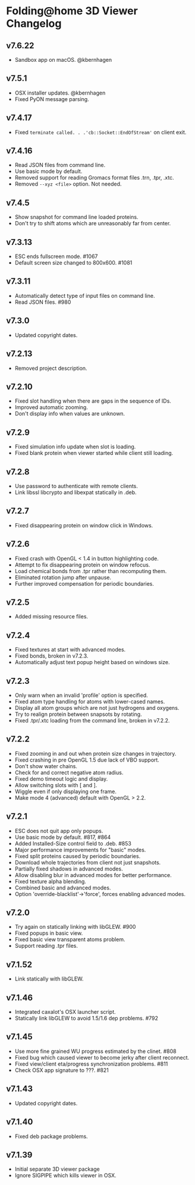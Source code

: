 Folding@home 3D Viewer Changelog
================================

## v7.6.22
- Sandbox app on macOS. @kbernhagen

## v7.5.1
 - OSX installer updates. @kbernhagen
 - Fixed PyON message parsing.

## v7.4.17
 - Fixed ``terminate called. . .'cb::Socket::EndOfStream'`` on client exit.

## v7.4.16
 - Read JSON files from command line.
 - Use basic mode by default.
 - Removed support for reading Gromacs format files .trn, .tpr, .xtc.
 - Removed ``--xyz <file>`` option.  Not needed.

## v7.4.5
 - Show snapshot for command line loaded proteins.
 - Don't try to shift atoms which are unreasonably far from center.

## v7.3.13
 - ESC ends fullscreen mode.  #1067
 - Default screen size changed to 800x600.  #1081

## v7.3.11
 - Automatically detect type of input files on command line.
 - Read JSON files.  #980

## v7.3.0
 - Updated copyright dates.

## v7.2.13
 - Removed project description.

## v7.2.10
 - Fixed slot handling when there are gaps in the sequence of IDs.
 - Improved automatic zooming.
 - Don't display info when values are unknown.

## v7.2.9
 - Fixed simulation info update when slot is loading.
 - Fixed blank protein when viewer started while client still loading.

## v7.2.8
 - Use password to authenticate with remote clients.
 - Link libssl libcrypto and libexpat statically in .deb.

## v7.2.7
 - Fixed disappearing protein on window click in Windows.

## v7.2.6
 - Fixed crash with OpenGL < 1.4 in button highlighting code.
 - Attempt to fix disappearing protein on window refocus.
 - Load chemical bonds from .tpr rather than recomputing them.
 - Eliminated rotation jump after unpause.
 - Further improved compensation for periodic boundaries.

## v7.2.5
 - Added missing resource files.

## v7.2.4
 - Fixed textures at start with advanced modes.
 - Fixed bonds, broken in v7.2.3.
 - Automatically adjust text popup height based on windows size.

## v7.2.3
 - Only warn when an invalid 'profile' option is specified.
 - Fixed atom type handling for atoms with lower-cased names.
 - Display all atom groups which are not just hydrogens and oxygens.
 - Try to realign protein between snapsots by rotating.
 - Fixed .tpr/.xtc loading from the command line, broken in v7.2.2.

## v7.2.2
 - Fixed zooming in and out when protein size changes in trajectory.
 - Fixed crashing in pre OpenGL 1.5 due lack of VBO support.
 - Don't show water chains.
 - Check for and correct negative atom radius.
 - Fixed demo timeout logic and display.
 - Allow switching slots with [ and ].
 - Wiggle even if only displaying one frame.
 - Make mode 4 (advanced) default with OpenGL > 2.2.

## v7.2.1
 - ESC does not quit app only popups.
 - Use basic mode by default. #817, #864
 - Added Installed-Size control field to .deb.  #853
 - Major performance improvements for "basic" modes.
 - Fixed split proteins caused by periodic boundaries.
 - Download whole trajectories from client not just snapshots.
 - Partially fixed shadows in advanced modes.
 - Allow disabling blur in advanced modes for better performance.
 - Fixed texture alpha blending.
 - Combined basic and advanced modes.
 - Option 'override-blacklist'->'force', forces enabling advanced modes.

## v7.2.0
 - Try again on statically linking with libGLEW. #900
 - Fixed popups in basic view.
 - Fixed basic view transparent atoms problem.
 - Support reading .tpr files.

## v7.1.52
 - Link statically with libGLEW.

## v7.1.46
 - Integrated caxalot's OSX launcher script.
 - Statically link libGLEW to avoid 1.5/1.6 dep problems.  #792

## v7.1.45
 - Use more fine grained WU progress estimated by the clinet.  #808
 - Fixed bug which caused viewer to become jerky after client reconnect.
 - Fixed view/client eta/progress synchronization problems.  #811
 - Check OSX app signature to ???.  #821

## v7.1.43
 - Updated copyright dates.

## v7.1.40
 - Fixed deb package problems.

## v7.1.39
 - Initial separate 3D viewer package
 - Ignore SIGPIPE which kills viewer in OSX.
